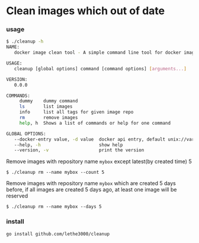 # Clean images which out of date

### usage

```bash
$ ./cleanup -h
NAME:
   docker image clean tool - A simple command line tool for docker image clean.

USAGE:
   cleanup [global options] command [command options] [arguments...]

VERSION:
   0.0.0

COMMANDS:
     dummy    dummy command
     ls       list images
     info     list all tags for given image repo
     rm       remove images
     help, h  Shows a list of commands or help for one command

GLOBAL OPTIONS:
   --docker-entry value, -d value  docker api entry, default unix://var/run/docker.sock
   --help, -h                      show help
   --version, -v                   print the version

```

Remove images with repository name `mybox` except latest(by created time) 5

```
$ ./cleanup rm --name mybox --count 5 
```

Remove images with repository name `mybox` which are created 5 days before, if all images are created 5 days ago, at least one image will be reserved

```
$ ./cleanup rm --name mybox --days 5
```

### install

```bash
go install github.com/lethe3000/cleanup
```
